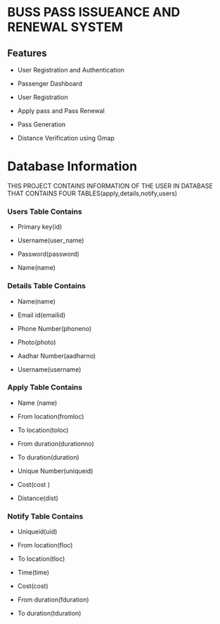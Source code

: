 #  BUSS PASS ISSUEANCE AND RENEWAL SYSTEM

## Features

* User Registration and Authentication

* Passenger Dashboard

- User Registration

+ Apply pass and Pass Renewal

+ Pass Generation

 + Distance Verification using Gmap

# Database Information

THIS PROJECT CONTAINS INFORMATION OF THE USER IN DATABASE THAT CONTAINS FOUR TABLES(apply,details,notify,users)

### Users Table Contains
* Primary key(id)

* Username(user_name)

* Password(password)

* Name(name)

### Details Table Contains

* Name(name)

* Email id(emailid)

* Phone Number(phoneno)

* Photo(photo)

* Aadhar Number(aadharno)

* Username(username)

### Apply Table Contains

* Name (name) 

+ From location(fromloc)

+ To location(toloc)

+ From duration(durationno)

+ To duration(duration)

+ Unique Number(uniqueid)

+ Cost(cost )

+ Distance(dist)

### Notify Table Contains

+ Uniqueid(uid)

+ From location(floc)

+ To location(tloc)

+ Time(time)

+ Cost(cost)

+ From duration(fduration)

+ To duration(tduration)









